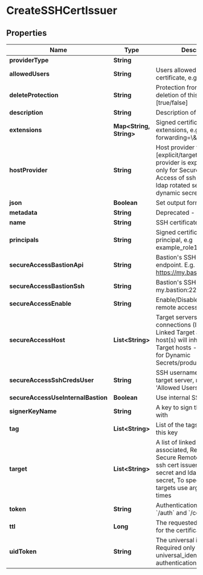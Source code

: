 

# CreateSSHCertIssuer


## Properties

Name | Type | Description | Notes
------------ | ------------- | ------------- | -------------
**providerType** | **String** |  |  [optional]
**allowedUsers** | **String** | Users allowed to fetch the certificate, e.g root,ubuntu | 
**deleteProtection** | **String** | Protection from accidental deletion of this item [true/false] |  [optional]
**description** | **String** | Description of the object |  [optional]
**extensions** | **Map&lt;String, String&gt;** | Signed certificates with extensions, e.g permit-port-forwarding&#x3D;\\\&quot;\\\&quot; |  [optional]
**hostProvider** | **String** | Host provider type [explicit/target], Default Host provider is explicit, Relevant only for Secure Remote Access of ssh cert issuer, ldap rotated secret and ldap dynamic secret |  [optional]
**json** | **Boolean** | Set output format to JSON |  [optional]
**metadata** | **String** | Deprecated - use description |  [optional]
**name** | **String** | SSH certificate issuer name | 
**principals** | **String** | Signed certificates with principal, e.g example_role1,example_role2 |  [optional]
**secureAccessBastionApi** | **String** | Bastion&#39;s SSH control API endpoint. E.g. https://my.bastion:9900 |  [optional]
**secureAccessBastionSsh** | **String** | Bastion&#39;s SSH server. E.g. my.bastion:22 |  [optional]
**secureAccessEnable** | **String** | Enable/Disable secure remote access [true/false] |  [optional]
**secureAccessHost** | **List&lt;String&gt;** | Target servers for connections (In case of Linked Target association, host(s) will inherit Linked Target hosts - Relevant only for Dynamic Secrets/producers) |  [optional]
**secureAccessSshCredsUser** | **String** | SSH username to connect to target server, must be in &#39;Allowed Users&#39; list |  [optional]
**secureAccessUseInternalBastion** | **Boolean** | Use internal SSH Bastion |  [optional]
**signerKeyName** | **String** | A key to sign the certificate with | 
**tag** | **List&lt;String&gt;** | List of the tags attached to this key |  [optional]
**target** | **List&lt;String&gt;** | A list of linked targets to be associated, Relevant only for Secure Remote Access for ssh cert issuer, ldap rotated secret and ldap dynamic secret, To specify multiple targets use argument multiple times |  [optional]
**token** | **String** | Authentication token (see &#x60;/auth&#x60; and &#x60;/configure&#x60;) |  [optional]
**ttl** | **Long** | The requested Time To Live for the certificate, in seconds | 
**uidToken** | **String** | The universal identity token, Required only for universal_identity authentication |  [optional]



